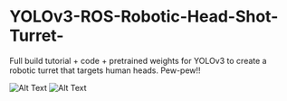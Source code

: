 # YOLOv3-ROS-Robotic-Head-Shot-Turret-
Full build tutorial + code + pretrained weights for YOLOv3 to create a robotic turret that targets human heads.  Pew-pew!!

![Alt Text](https://github.com/WyattAutomation/YOLOv3-ROS-Robotic-Head-Shot-Turret-/blob/master/lasershot.gif?raw=true)
![Alt Text](https://github.com/WyattAutomation/YOLOv3-ROS-Robotic-Head-Shot-Turret-/blob/master/kinectshot.gif?raw=true)
